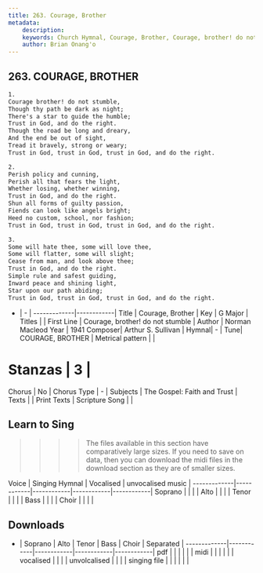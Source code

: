 ```yaml
---
title: 263. Courage, Brother
metadata:
    description: 
    keywords: Church Hymnal, Courage, Brother, Courage, brother! do not stumble, 
    author: Brian Onang'o
---
```



## 263. COURAGE, BROTHER

```txt
1.
Courage brother! do not stumble, 
Though thy path be dark as night; 
There's a star to guide the humble; 
Trust in God, and do the right. 
Though the road be long and dreary, 
And the end be out of sight, 
Tread it bravely, strong or weary; 
Trust in God, trust in God, trust in God, and do the right. 

2.
Perish policy and cunning, 
Perish all that fears the light, 
Whether losing, whether winning, 
Trust in God, and do the right. 
Shun all forms of guilty passion, 
Fiends can look like angels bright; 
Heed no custom, school, nor fashion; 
Trust in God, trust in God, trust in God, and do the right. 

3.
Some will hate thee, some will love thee, 
Some will flatter, some will slight; 
Cease from man, and look above thee; 
Trust in God, and do the right. 
Simple rule and safest guiding, 
Inward peace and shining light, 
Star upon our path abiding; 
Trust in God, trust in God, trust in God, and do the right.

```

- |   -  |
-------------|------------|
Title | Courage, Brother |
Key | G Major |
Titles |  |
First Line | Courage, brother! do not stumble |
Author | Norman Macleod
Year | 1941
Composer| Arthur S. Sullivan |
Hymnal|  - |
Tune| COURAGE, BROTHER |
Metrical pattern | |
# Stanzas | 3 |
Chorus | No |
Chorus Type | - |
Subjects | The Gospel: Faith and Trust |
Texts |  |
Print Texts | 
Scripture Song |  |
  
## Learn to Sing

>>>> The files available in this section have comparatively large sizes. If you need to save on data, then you can download the midi files in the download section as they are of smaller sizes.

Voice |  Singing Hymnal | Vocalised | unvocalised music |
-------------|------------|------------|------------|------------|
Soprano | | | |
Alto | | | |
Tenor | | | |
Bass | | | |
Choir | | | |

## Downloads

- |  Soprano | Alto | Tenor | Bass | Choir | Separated |
-------------|------------|------------|------------|------------|
pdf | | | | | |
midi | | | | | |
vocalised | | | |
unvolcalised | | | |
singing file | | | | | |
  
